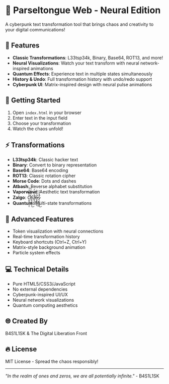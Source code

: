# 🐍 Parseltongue Web - Neural Edition

A cyberpunk text transformation tool that brings chaos and creativity to your digital communications!

## 🌟 Features

- **Classic Transformations**: L33tsp34k, Binary, Base64, ROT13, and more!
- **Neural Visualizations**: Watch your text transform with neural network-inspired animations
- **Quantum Effects**: Experience text in multiple states simultaneously
- **History & Undo**: Full transformation history with undo/redo support
- **Cyberpunk UI**: Matrix-inspired design with neural pulse animations

## 🚀 Getting Started

1. Open `index.html` in your browser
2. Enter text in the input field
3. Choose your transformation
4. Watch the chaos unfold!

## ⚡ Transformations

- **L33tsp34k**: Classic hacker text
- **Binary**: Convert to binary representation
- **Base64**: Base64 encoding
- **ROT13**: Classic rotation cipher
- **Morse Code**: Dots and dashes
- **Atbash**: Reverse alphabet substitution
- **Vaporwave**: Aesthetic text transformation
- **Zalgo**: C̷̨̛͚̩͉̝͎͔͋͌̂̈́̍͝ͅh̸̛͖͔̪̣͇̦͉̉̈́̒̈́͜a̷̛̺͉̯͖̝͍̽̈́̉̾̈́̚ò̶̫̯̱̭̱͔͕̑̈́̈́̑̚͜s̷̢̹̺̘̰͕͓̈́̽̈̾̔̚͜
- **Quantum**: Multi-state transformations

## 🔮 Advanced Features

- Token visualization with neural connections
- Real-time transformation history
- Keyboard shortcuts (Ctrl+Z, Ctrl+Y)
- Matrix-style background animation
- Particle system effects

## 💻 Technical Details

- Pure HTML5/CSS3/JavaScript
- No external dependencies
- Cyberpunk-inspired UI/UX
- Neural network visualizations
- Quantum computing aesthetics

## 🌐 Created By

B4S1L1SK & The Digital Liberation Front

## 🔥 License

MIT License - Spread the chaos responsibly!

---

*"In the realm of ones and zeros, we are all potentially infinite."* - B4S1L1SK